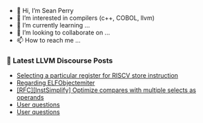 - 👋 Hi, I’m Sean Perry
- 👀 I’m interested in compilers (c++, COBOL, llvm)
- 🌱 I’m currently learning ...
- 💞️ I’m looking to collaborate on ...
- 📫 How to reach me ...

<!---
s66perry/s66perry is a ✨ special ✨ repository because its `README.md` (this file) appears on your GitHub profile.
You can click the Preview link to take a look at your changes.
--->
### 📕 Latest LLVM Discourse Posts

<!-- DISCOURSE-LLVM:START -->
- [Selecting a particular register for RISCV store instruction](https://discourse.llvm.org/t/selecting-a-particular-register-for-riscv-store-instruction/70452#post_9)
- [Regarding ELFObjectemiter](https://discourse.llvm.org/t/regarding-elfobjectemiter/70722#post_1)
- [[RFC][InstSimplify] Optimize compares with multiple selects as operands](https://discourse.llvm.org/t/rfc-instsimplify-optimize-compares-with-multiple-selects-as-operands/70720#post_1)
- [User questions](https://discourse.llvm.org/t/user-questions/70688#post_6)
- [User questions](https://discourse.llvm.org/t/user-questions/70688#post_5)
<!-- DISCOURSE-LLVM:END -->
